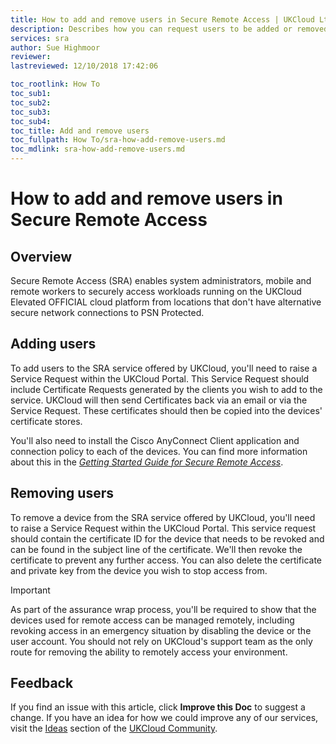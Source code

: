 ```yaml
---
title: How to add and remove users in Secure Remote Access | UKCloud Ltd
description: Describes how you can request users to be added or removed from the UKCloud Secure Remote Access (SRA) service
services: sra
author: Sue Highmoor
reviewer:
lastreviewed: 12/10/2018 17:42:06

toc_rootlink: How To
toc_sub1:
toc_sub2:
toc_sub3:
toc_sub4:
toc_title: Add and remove users
toc_fullpath: How To/sra-how-add-remove-users.md
toc_mdlink: sra-how-add-remove-users.md
---
```


# How to add and remove users in Secure Remote Access

## Overview

Secure Remote Access (SRA) enables system administrators, mobile and remote workers to securely access workloads running on the UKCloud Elevated OFFICIAL cloud platform from locations that don't have alternative secure network connections to PSN Protected.

## Adding users

To add users to the SRA service offered by UKCloud, you'll need to raise a Service Request within the UKCloud Portal. This Service Request should include Certificate Requests generated by the clients you wish to add to the service. UKCloud will then send Certificates back via an email or via the Service Request. These certificates should then be copied into the devices' certificate stores.

You'll also need to install the Cisco AnyConnect Client application and connection policy to each of the devices. You can find more information about this in the [*Getting Started Guide for Secure Remote Access*](sra-gs.md).

## Removing users

To remove a device from the SRA service offered by UKCloud, you'll need to raise a Service Request within the UKCloud Portal. This service request should contain the certificate ID for the device that needs to be revoked and can be found in the subject line of the certificate. We'll then revoke the certificate to prevent any further access. You can also delete the certificate and private key from the device you wish to stop access from.

> [!IMPORTANT]
> As part of the assurance wrap process, you'll be required to show that the devices used for remote access can be managed remotely, including revoking access in an emergency situation by disabling the device or the user account. You should not rely on UKCloud's support team as the only route for removing the ability to remotely access your environment.

## Feedback

If you find an issue with this article, click **Improve this Doc** to suggest a change. If you have an idea for how we could improve any of our services, visit the [Ideas](https://community.ukcloud.com/ideas) section of the [UKCloud Community](https://community.ukcloud.com).
